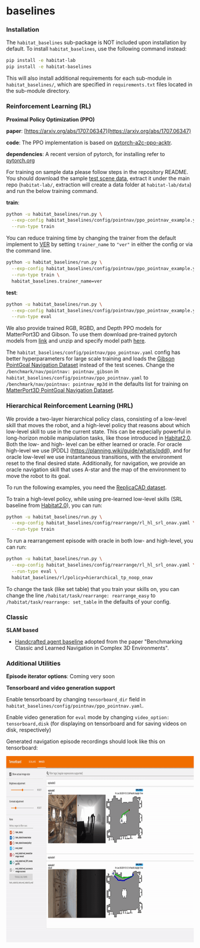 baselines
==============================
### Installation

The `habitat_baselines` sub-package is NOT included upon installation by default. To install `habitat_baselines`, use the following command instead:
```bash
pip install -e habitat-lab
pip install -e habitat-baselines
```
This will also install additional requirements for each sub-module in `habitat_baselines/`, which are specified in `requirements.txt` files located in the sub-module directory.


### Reinforcement Learning (RL)

**Proximal Policy Optimization (PPO)**

**paper**: [https://arxiv.org/abs/1707.06347](https://arxiv.org/abs/1707.06347)

**code**: The PPO implementation is based on
[pytorch-a2c-ppo-acktr](https://github.com/ikostrikov/pytorch-a2c-ppo-acktr).

**dependencies**: A recent version of pytorch, for installing refer to [pytorch.org](https://pytorch.org/)

For training on sample data please follow steps in the repository README. You should download the sample [test scene data](http://dl.fbaipublicfiles.com/habitat/habitat-test-scenes.zip), extract it under the main repo (`habitat-lab/`, extraction will create a data folder at `habitat-lab/data`) and run the below training command.

**train**:
```bash
python -u habitat_baselines/run.py \
  --exp-config habitat_baselines/config/pointnav/ppo_pointnav_example.yaml \
  --run-type train
```

You can reduce training time by changing the trainer from the default implement to [VER](rl/ver/README.md) by
setting `trainer_name` to `"ver"` in either the config or via the command line.

```bash
python -u habitat_baselines/run.py \
  --exp-config habitat_baselines/config/pointnav/ppo_pointnav_example.yaml \
  --run-type train \
  habitat_baselines.trainer_name=ver
```

**test**:
```bash
python -u habitat_baselines/run.py \
  --exp-config habitat_baselines/config/pointnav/ppo_pointnav_example.yaml \
  --run-type eval
```

We also provide trained RGB, RGBD, and Depth PPO  models for MatterPort3D and Gibson.
To use them download pre-trained pytorch models from [link](https://dl.fbaipublicfiles.com/habitat/data/baselines/v1/habitat_baselines_v2.zip) and unzip and specify model path [here](agents/ppo_agents.py#L151).

The `habitat_baselines/config/pointnav/ppo_pointnav.yaml` config has better hyperparameters for large scale training and loads the [Gibson PointGoal Navigation Dataset](/README.md#datasets) instead of the test scenes.
Change the `/benchmark/nav/pointnav: pointnav_gibson` in `habitat_baselines/config/pointnav/ppo_pointnav.yaml` to `/benchmark/nav/pointnav: pointnav_mp3d` in the defaults list for training on [MatterPort3D PointGoal Navigation Dataset](/README.md#datasets).

### Hierarchical Reinforcement Learning (HRL)

We provide a two-layer hierarchical policy class, consisting of a low-level skill that moves the robot, and a high-level policy that reasons about which low-level skill to use in the current state. This can be especially powerful in long-horizon mobile manipulation tasks, like those introduced in [Habitat2.0](https://arxiv.org/abs/2106.14405). Both the low- and high- level can be either learned or oracle. For oracle high-level we use [PDDL] (https://planning.wiki/guide/whatis/pddl), and for oracle low-level we use instantaneous transitions, with the environment reset to the final desired state. Additionally, for navigation, we provide an oracle navigation skill that uses A-star and the map of the environment to move the robot to its goal.

To run the following examples, you need the [ReplicaCAD dataset](https://github.com/facebookresearch/habitat-sim/blob/main/DATASETS.md#replicacad). 

To train a high-level policy, while using pre-learned low-level skills (SRL baseline from [Habitat2.0](https://arxiv.org/abs/2106.14405)), you can run:

```bash
python -u habitat_baselines/run.py \
  --exp-config habitat_baselines/config/rearrange/rl_hl_srl_onav.yaml \
  --run-type train
```
To run a rearrangement episode with oracle in both low- and high-level, you can run:

```bash
python -u habitat_baselines/run.py \
  --exp-config habitat_baselines/config/rearrange/rl_hl_srl_onav.yaml \
  --run-type eval \
  habitat_baselines/rl/policy=hierarchical_tp_noop_onav
```

To change the task (like set table) that you train your skills on, you can change the line `/habitat/task/rearrange: rearrange_easy` to `/habitat/task/rearrange: set_table` in the defaults of your config.


### Classic

**SLAM based**

- [Handcrafted agent baseline](slambased/README.md) adopted from the paper
"Benchmarking Classic and Learned Navigation in Complex 3D Environments".
### Additional Utilities

**Episode iterator options**:
Coming very soon

**Tensorboard and video generation support**

Enable tensorboard by changing `tensorboard_dir` field in `habitat_baselines/config/pointnav/ppo_pointnav.yaml`.

Enable video generation for `eval` mode by changing `video_option: tensorboard,disk` (for displaying on tensorboard and for saving videos on disk, respectively)

Generated navigation episode recordings should look like this on tensorboard:
<p align="center">
  <img src="../../res/img/tensorboard_video_demo.gif"  height="500">
</p>
